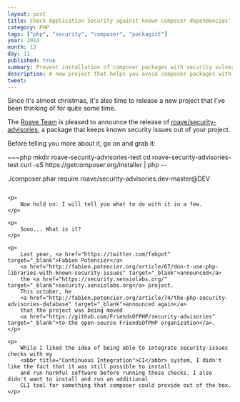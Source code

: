 ```yaml
---
layout: post
title: Check Application Security against known Composer dependencies' Vulnerabilities
category: PHP
tags: ["php", "security", "composer", "packagist"]
year: 2014
month: 12
day: 11
published: true
summary: Prevent installation of composer packages with security vulnerabilities 
description: A new project that helps you avoid composer packages with known security issues/vulnerabilities
tweet: 
---
```


<p>
    Since it's almost christmas, it's also time to release a new project that I've been 
    thinking of for quite some time.
</p>

<p>
    The <a href="https://twitter.com/RoaveTeam" target="_blank">Roave Team</a> is pleased to announce the release of
    <a href="https://github.com/Roave/SecurityAdvisories" target="_blank">roave/security-advisories</a>, a package
    that keeps known security issues out of your project.
</p>

<p>
    Before telling you more about it, go on and grab it:
</p>
~~~php
mkdir roave-security-advisories-test
cd roave-security-advisories-test
curl -sS https://getcomposer.org/installer | php --

./composer.phar require roave/security-advisories:dev-master@DEV
~~~

<p>
    Now hold on: I will tell you what to do with it in a few.
</p>

<p>
    Sooo... What is it?
</p>

<p>
    Last year, <a href="https://twitter.com/fabpot" target="_blank">Fabien Potencier</a> 
    <a href="http://fabien.potencier.org/article/67/don-t-use-php-libraries-with-known-security-issues" target="_blank">announced</a>
    the <a href="https://security.sensiolabs.org/" target="_blank">security.sensiolabs.org</a> project.
    This october, he 
    <a href="http://fabien.potencier.org/article/74/the-php-security-advisories-database" target="_blank">announced again</a> 
    that the project was being moved 
    <a href="https://github.com/FriendsOfPHP/security-advisories" target="_blank">to the open-source FriendsOfPHP organization</a>.
</p>

<p>
    While I liked the idea of being able to integrate security-issues checks with my 
    <abbr title="Continuous Integration">CI</abbr> system, I didn't like the fact that it was still possible to install
    and run harmful software before running those checks. I also didn't want to install and run an additional 
    CLI tool for something that composer could provide out of the box.
</p>
